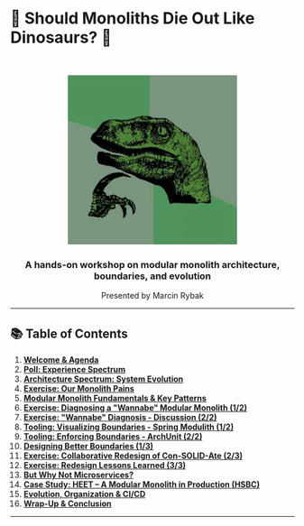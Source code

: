 # 🦖 Should Monoliths Die Out Like Dinosaurs? 🧠

<br/>

<p align="center">
  <img src="philosoraptor.jpg" alt="Philosoraptor Logo" width="300"/>
</p>

<h3 align="center">A hands-on workshop on modular monolith architecture, boundaries, and evolution</h3>

<p align="center">Presented by Marcin Rybak</p>

---

## 📚 Table of Contents

1.  [**Welcome & Agenda**](01-welcome.md)
2.  [**Poll: Experience Spectrum**](02-poll.md)
3.  [**Architecture Spectrum: System Evolution**](03-spectrum.md)
4.  [**Exercise: Our Monolith Pains**](04-monolith-problems.md)
5.  [**Modular Monolith Fundamentals & Key Patterns**](05-fundamentals-patterns.md)
6.  [**Exercise: Diagnosing a "Wannabe" Modular Monolith (1/2)**](06-code-exercise-intro.md)
7.  [**Exercise: "Wannabe" Diagnosis - Discussion (2/2)**](07-code-exercise-discussion.md)
8.  [**Tooling: Visualizing Boundaries - Spring Modulith (1/2)**](08-tooling-spring-modulith.md)
9.  [**Tooling: Enforcing Boundaries - ArchUnit (2/2)**](09-tooling-archunit.md)
10. [**Designing Better Boundaries (1/3)**](10-redesign-principles.md)
11. [**Exercise: Collaborative Redesign of Con-SOLID-Ate (2/3)**](11-redesign-exercise.md)
12. [**Exercise: Redesign Lessons Learned (3/3)**](12-redesign-lessons.md)
13. [**But Why Not Microservices?**](13-why-not-microservices.md)
14. [**Case Study: HEET – A Modular Monolith in Production (HSBC)**](14-case-study-heet.md)
15. [**Evolution, Organization & CI/CD**](15-evolution-conway.md)
16. [**Wrap-Up & Conclusion**](16-wrap-up.md)

---
